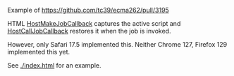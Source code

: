 Example of https://github.com/tc39/ecma262/pull/3195

HTML [HostMakeJobCallback](https://html.spec.whatwg.org/multipage/webappapis.html#hostmakejobcallback)
captures the active script and [HostCallJobCallback](https://html.spec.whatwg.org/multipage/webappapis.html#hostcalljobcallback)
restores it when the job is invoked.

However, only Safari 17.5 implemented this. Neither Chrome 127, Firefox 129 implemented this yet.

See [./index.html](./index.html) for an example.
